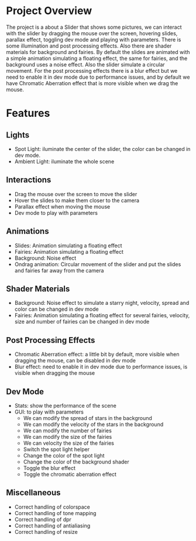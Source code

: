 # Project Overview

The project is a about a Slider that shows some pictures, we can interact with the slider by dragging the mouse over the screen, hovering slides, parallax effect, toggling dev mode and playing with parameters. There is some illumination and post processing effects. Also there are shader materials for background and fairies. By default the slides are animated with a simple animation simulating a floating effect, the same for fairies, and the background uses a noise effect. Also
the slider simulate a circular movement. For the post processing effects there is a blur effect but we need to enable it
in dev mode due to performance issues, and by default we have Chromatic Aberration effect that is more visible when we
drag the mouse.

# Features

## Lights

-   Spot Light: iluminate the center of the slider, the color can be changed in dev mode.
-   Ambient Light: iluminate the whole scene

## Interactions

-   Drag the mouse over the screen to move the slider
-   Hover the slides to make them closer to the camera
-   Parallax effect when moving the mouse
-   Dev mode to play with parameters

## Animations

-   Slides: Animation simulating a floating effect
-   Fairies: Animation simulating a floating effect
-   Background: Noise effect
-   Ondrag animation: Circular movement of the slider and put the slides and fairies far away from the camera

## Shader Materials

-   Background: Noise effect to simulate a starry night, velocity, spread and color can be changed in dev mode
-   Fairies: Animation simulating a floating effect for several fairies, velocity, size and number of fairies can be changed in dev mode

## Post Processing Effects

-   Chromatic Aberration effect: a little bit by default, more visible when dragging the mouse, can be disabled in dev mode
-   Blur effect: need to enable it in dev mode due to performance issues, is visible when dragging the mouse

## Dev Mode

-   Stats: show the performance of the scene
-   GUI: to play with parameters
    -   We can modify the spread of stars in the background
    -   We can modify the velocity of the stars in the background
    -   We can modify the number of fairies
    -   We can modify the size of the fairies
    -   We can velocity the size of the fairies
    -   Switch the spot light helper
    -   Change the color of the spot light
    -   Change the color of the background shader
    -   Toggle the blur effect
    -   Toggle the chromatic aberration effect

## Miscellaneous

-   Correct handling of colorspace
-   Correct handling of tone mapping
-   Correct handling of dpr
-   Correct handling of antialiasing
-   Correct handling of resize

